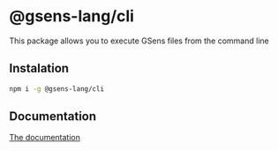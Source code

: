 # @gsens-lang/cli

This package allows you to execute GSens files from the command line

## Instalation

```bash
npm i -g @gsens-lang/cli
```

## Documentation

[The documentation](https://github.com/darquezt/gsens-lang#readme)
